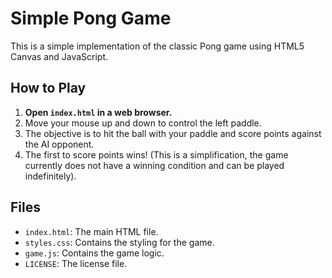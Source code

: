 # Simple Pong Game

This is a simple implementation of the classic Pong game using HTML5 Canvas and JavaScript.

## How to Play

1.  **Open `index.html` in a web browser.**
2.  Move your mouse up and down to control the left paddle.
3.  The objective is to hit the ball with your paddle and score points against the AI opponent.
4.  The first to score points wins! (This is a simplification, the game currently does not have a winning condition and can be played indefinitely).

## Files

*   `index.html`: The main HTML file.
*   `styles.css`: Contains the styling for the game.
*   `game.js`: Contains the game logic.
*   `LICENSE`: The license file.
